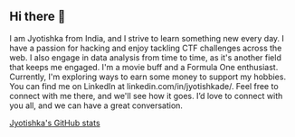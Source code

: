 ## Hi there 👋

I am Jyotishka from India, and I strive to learn something new every day. I have a passion for hacking and enjoy tackling CTF challenges across the web. I also engage in data analysis from time to time, as it's another field that keeps me engaged. I'm a movie buff and a Formula One enthusiast. Currently, I'm exploring ways to earn some money to support my hobbies. You can find me on LinkedIn at linkedin.com/in/jyotishkade/. Feel free to connect with me there, and we'll see how it goes. I’d love to connect with you all, and we can have a great conversation.

[Jyotishka's GitHub stats](https://github-readme-stats.vercel.app/api?username=code-1819&show_icons=true&theme=chartreuse-dark)
